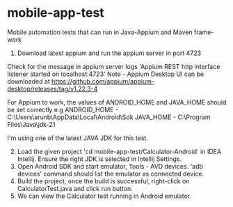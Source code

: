 # mobile-app-test
Mobile automation tests that can run in Java-Appium and Maven frame-work

1. Download latest appium and run the appium server in port 4723

Check for the message in appium server logs 'Appium REST http interface listener started on localhost:4723'
Note - Appium Desktop UI can be downloaded at https://github.com/appium/appium-desktop/releases/tag/v1.22.3-4

For Appium to work, the values of ANDROID_HOME and JAVA_HOME should be set correctly
e.g ANDROID_HOME - C:\Users\arunb\AppData\Local\Android\Sdk
JAVA_HOME - C:\Program Files\Java\jdk-21

I'm using one of the latest JAVA JDK for this test.

2. Load the given project 'cd mobile-app-test/Calculator-Android' in IDEA Intellij.
Ensure the right JDK is selected in Intellij Settings.
3. Open Android SDK and start emulator, Tools - AVD devices.
'adb devices' command should list the emulator as connected device.
4. Build the project, once the build is successful, right-click on CalculatorTest.java and click run button.
5. We can view the Calculator test running in Android emulator.